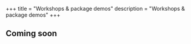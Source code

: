 +++
title = "Workshops & package demos"
description = "Workshops & package demos"
+++

## Coming soon

<!-- ## 0n orchestra
1. Go to <a href="http://app.orchestra.cancerdatasci.org" target="_blank" >Orchestra</a>.
2. Log in.
3. Search for the workshop of interest.
4. Click "Launch" (may take a minute or two).
5. Follow instructions.

## All workshops and demos by level

{{< workshops level="Beginner" >}}

{{< workshops level="Intermediate" >}}

{{< workshops level="Advanced" >}} -->
